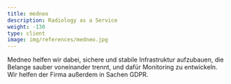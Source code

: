 ```yaml
---
title: medneo
description: Radiology as a Service
weight: -130
type: client
image: img/references/medneo.jpg
---
```

Medneo helfen wir dabei, sichere und stabile Infrastruktur aufzubauen, die
Belange sauber voneinander trennt, und dafür Monitoring zu entwickeln. Wir
helfen der Firma außerdem in Sachen GDPR.
